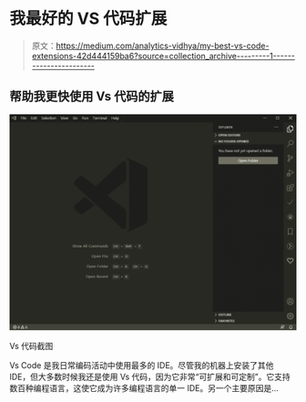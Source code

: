 # 我最好的 VS 代码扩展

> 原文：<https://medium.com/analytics-vidhya/my-best-vs-code-extensions-42d444159ba6?source=collection_archive---------1----------------------->

## 帮助我更快使用 Vs 代码的扩展

![](img/c2388b99889bdf2aabdf90208025a34a.png)

Vs 代码截图

Vs Code 是我日常编码活动中使用最多的 IDE。尽管我的机器上安装了其他 IDE，但大多数时候我还是使用 Vs 代码，因为它非常“可扩展和可定制”。它支持数百种编程语言，这使它成为许多编程语言的单一 IDE。另一个主要原因是…
